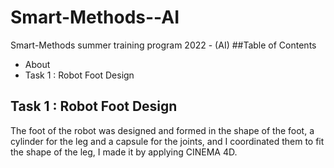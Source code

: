 # Smart-Methods--AI
Smart-Methods summer training program 2022 - (AI)
##Table of Contents 
- About 
- Task 1 : Robot Foot Design
## Task 1 : Robot Foot Design
The foot of the robot was designed and formed in the shape of the foot, a cylinder for the leg and a capsule for the joints, and I coordinated them to fit the shape of the leg, I made it by applying CINEMA 4D.
